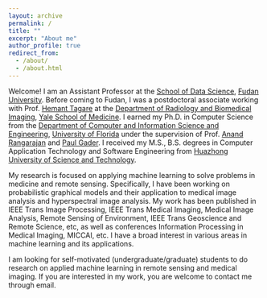 ```yaml
---
layout: archive
permalink: /
title: ""
excerpt: "About me"
author_profile: true
redirect_from: 
  - /about/
  - /about.html
---
```


Welcome! I am an Assistant Professor at the [School of Data Science](https://sds.fudan.edu.cn/), [Fudan University](https://www.fudan.edu.cn). Before coming to Fudan, I was a postdoctoral associate working with Prof. [Hemant Tagare](https://seas.yale.edu/faculty-research/faculty-directory/hemant-d-tagare) at the [Department of Radiology and Biomedical Imaging](https://medicine.yale.edu/diagnosticradiology/), [Yale School of Medicine](https://medicine.yale.edu). I earned my Ph.D. in Computer Science from the [Department of Computer and Information Science and Engineering](https://www.cise.ufl.edu
), [University of Florida](https://www.ufl.edu) under the supervision of Prof. [Anand Rangarajan](https://www.cise.ufl.edu/~anand/) and [Paul Gader](https://www.cise.ufl.edu/gader-paul/). I received my M.S., B.S. degrees in Computer Application Technology and Software Engineering from [Huazhong University of Science and Technology](https://www.hust.edu.cn).

My research is focused on applying machine learning to solve problems in medicine and remote sensing. Specifically, I have been working on probabilistic graphical models and their application to medical image analysis and hyperspectral image analysis. My work has been published in IEEE Trans Image Processing, IEEE Trans Medical Imaging, Medical Image Analysis, Remote Sensing of Environment, IEEE Trans Geoscience and Remote Science, etc, as well as conferences Information Processing in Medical Imaging, MICCAI, etc. I have a broad interest in various areas in machine learning and its applications.

I am looking for self-motivated (undergraduate/graduate) students to do research on applied machine learning in remote sensing and medical imaging. If you are interested in my work, you are welcome to contact me through email.
